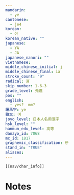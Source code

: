 ```yaml
---
mandarin:
  - yé
cantonese:
  - je4
korean:
  - 야
korean_native: ""
japanese:
  - YA
  - JA
japanese_nanori: ""
vietnamese:
middle_chinese_initial: j
middle_chinese_final: ia
stroke_count: "9"
radical: 耳
skip_number: 1-6-3
grade_level: 先進
pos: ""
english:
  - yes?  mm?
羅馬字: ye
韓文: 여
joyo_level: 日本人名用漢字
hsk_level: ""
hanmun_edu_level: 高等
danayo_id: 7068
mc_id: 1817
graphemic_classification: 牙
stand_in: "TRUE"
aliases:
---
```

```meta-bind-embed
[[nav/char_info]]
```

# Notes
